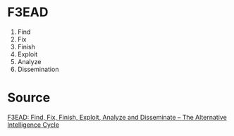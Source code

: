 # F3EAD

1. Find
2. Fix
3. Finish
4. Exploit
5. Analyze
6. Dissemination

# Source

[F3EAD: Find, Fix, Finish, Exploit, Analyze and Disseminate – The Alternative Intelligence Cycle](https://www.digitalshadows.com/blog-and-research/f3ead-find-fix-finish-exploit-analyze-and-disseminate-the-alternative-intelligence-cycle/)